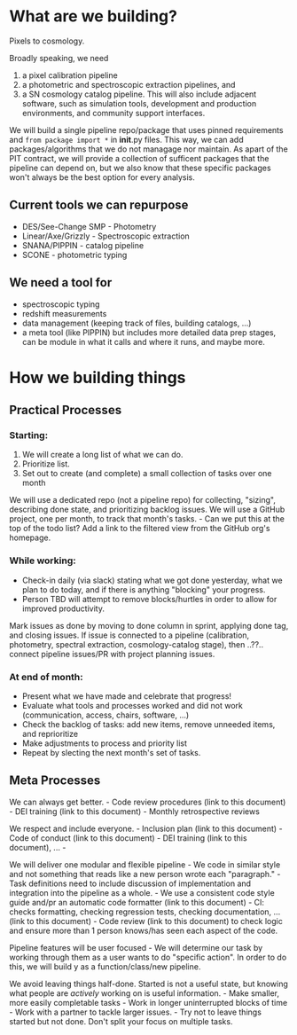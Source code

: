 # What are we building?

Pixels to cosmology. 

Broadly speaking, we need
1. a pixel calibration pipeline
2. a photometric and spectroscopic extraction pipelines, and 
3. a SN cosmology catalog pipeline. 
This will also include adjacent software, such as simulation tools, development and production environments, and community support interfaces.

We will build a single pipeline repo/package that uses pinned requirements and `from package import *` in __init__.py files. This way, we can add packages/algorithms that we do not managage nor maintain. As apart of the PIT contract, we will provide a collection of sufficent packages that the pipeline can depend on, but we also know that these specific packages won't always be the best option for every analysis.

## Current tools we can repurpose

- DES/See-Change SMP - Photometry
- Linear/Axe/Grizzly - Spectroscopic extraction
- SNANA/PIPPIN - catalog pipeline
- SCONE - photometric typing

## We need a tool for

- spectroscopic typing
- redshift measurements
- data management (keeping track of files, building catalogs, ...)
- a meta tool (like PIPPIN) but includes more detailed data prep stages, can be module in what it calls and where it runs, and maybe more.


# How we building things

## Practical Processes

### Starting:

1. We will create a long list of what we can do.
1. Prioritize list.
1. Set out to create (and complete) a small collection of tasks over one month

We will use a dedicated repo (not a pipeline repo) for collecting, "sizing", describing done state, and prioritizing backlog issues. We will use a GitHub project, one per month, to track that month's tasks. - Can we put this at the top of the todo list? Add a link to the filtered view from the GitHub org's homepage.

### While working:

- Check-in daily (via slack) stating what we got done yesterday, what we plan to do today, and if there is anything "blocking" your progress.
- Person TBD will attempt to remove blocks/hurtles in order to allow for improved productivity.

Mark issues as done by moving to done column in sprint, applying done tag, and closing issues. If issue is connected to a pipeline (calibration, photometry, spectral extraction, cosmology-catalog stage), then ..??.. connect pipeline issues/PR with project planning issues.

### At end of month:

- Present what we have made and celebrate that progress!
- Evaluate what tools and processes worked and did not work (communication, access, chairs, software, ...)
- Check the backlog of tasks: add new items, remove unneeded items, and reprioritize
- Make adjustments to process and priority list
- Repeat by slecting the next month's set of tasks.
	
	
## Meta Processes

We can always get better.
	- Code review procedures (link to this document)
	- DEI training (link to this document)
	- Monthly retrospective reviews

We respect and include everyone.
	- Inclusion plan (link to this document)
	- Code of conduct (link to this document)
	- DEI training (link to this document), ...
	- 

We will deliver one modular and flexible pipeline
	- We code in similar style and not something that reads like a new person wrote each "paragraph."
	- Task definitions need to include discussion of implementation and integration into the pipeline as a whole.
	- We use a consistent code style guide and/pr an automatic code formatter (link to this document)
	- CI: checks formatting, checking regression tests, checking documentation, ... (link to this document)
	- Code review (link to this document) to check logic and ensure more than 1 person knows/has seen each aspect of the code.

Pipeline features will be user focused
	- We will determine our task by working through them as a user wants to do "specific action". In order to do this, we will build y as a function/class/new pipeline.

We avoid leaving things half-done. Started is not a useful state, but knowing what people are *actively* working on is useful information.
	- Make smaller, more easily completable tasks
	- Work in longer uninterrupted blocks of time
	- Work with a partner to tackle larger issues.
	- Try not to leave things started but not done. Don't split your focus on multiple tasks.

